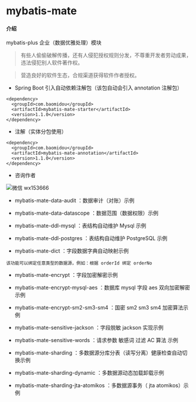 # mybatis-mate

#### 介绍
mybatis-plus 企业（数据优雅处理）模块

> 有些人偷偷破解传播，还有人侵犯授权规则分发，不尊重开发者劳动成果，违法侵犯别人软件著作权。

> 营造良好的软件生态，合规渠道获得软件作者授权。

- Spring Boot 引入自动依赖注解包（该包自动会引入 annotation 注解包）

```
<dependency>
  <groupId>com.baomidou</groupId>
  <artifactId>mybatis-mate-starter</artifactId>
  <version>1.1.0</version>
</dependency>
```

- 注解（实体分包使用）

```
<dependency>
  <groupId>com.baomidou</groupId>
  <artifactId>mybatis-mate-annotation</artifactId>
  <version>1.1.0</version>
</dependency>
```

- 咨询作者

![微信 wx153666](https://images.gitee.com/uploads/images/2021/0903/235825_2d017339_12260.jpeg)

- mybatis-mate-data-audit ：数据审计（对账）示例

- mybatis-mate-data-datascope ：数据范围（数据权限）示例

- mybatis-mate-ddl-mysql ：表结构自动维护 Mysql 示例

- mybatis-mate-ddl-postgres ：表结构自动维护 PostgreSQL 示例

- mybatis-mate-dict ：字段数据字典自动映射示例

`该功能可以绑定任意类型的数据源，例如：根据 orderId 绑定 orderNo`

- mybatis-mate-encrypt ：字段加密解密示例

- mybatis-mate-encrypt-mysql-aes ：数据库 mysql 字段 aes 双向加密解密示例

- mybatis-mate-encrypt-sm2-sm3-sm4 ：国密 sm2 sm3 sm4 加密算法示例

- mybatis-mate-sensitive-jackson ：字段脱敏 jackson 实现示例

- mybatis-mate-sensitive-words ：请求参数 敏感词 过滤 AC 算法 示例

- mybatis-mate-sharding ：多数据源分库分表（读写分离）健康检查自动切换示例

- mybatis-mate-sharding-dynamic ：多数据源动态加载卸载示例

- mybatis-mate-sharding-jta-atomikos ：多数据源事务（ jta atomikos）示例

